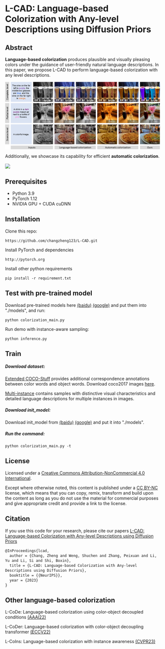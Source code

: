# L-CAD: Language-based Colorization with Any-level Descriptions using Diffusion Priors

## Abstract
**Language-based colorization** produces plausible and visually pleasing colors under the guidance of user-friendly natural language descriptions. In this paper, we propose L-CAD to perform language-based colorization with any level descriptions. 

<img src="teaser.png" align=center />

Additionally, we showcase its capability for efficient **automatic colorization**.

<img src="application.png" align=center />

## Prerequisites
* Python 3.9
* PyTorch 1.12
* NVIDIA GPU + CUDA cuDNN

## Installation
Clone this repo: 
```
https://github.com/changzheng123/L-CAD.git
```
Install PyTorch and dependencies
```
http://pytorch.org
```
Install other python requirements
```
pip install -r requirement.txt
```

## Test with pre-trained model

Download pre-trained models here [(baidu)](https://pan.baidu.com/s/18mAbnjjGaj5nXuG4JiutQg?pwd=778j ) [(google)](https://drive.google.com/drive/folders/1_MsfiitFc1RONXnCwbKr8wPtEvLsTgPq?usp=drive_link) and put them into "./models", and run:

```
python colorization_main.py 
```

Run demo with instance-aware sampling:

```
python inference.py
```

## Train

##### Download dataset:

[Extended COCO-Stuff](https://drive.google.com/drive/folders/1iW0u5WZL5NQg1gseawhNVBaf1MOYdp1o?usp=sharing)  provides additional correspondence annotations between color words and object words. Download coco2017 images [here](https://cocodataset.org/#download).

[Multi-instance](https://drive.google.com/file/d/1FnVdKtAVdgIm8AXT3jZTivNySILUErU9/view) contains samples with distinctive visual characteristics and detailed language descriptions for multiple instances in images.

##### Download init_model:

Download init_model from [(baidu)](https://pan.baidu.com/s/1JBsfiCKKURHWi_k5LH9szg?pwd=151n ) [(google)](https://drive.google.com/drive/folders/1lkQIPYJN3T8TDC4kyt4mQ2_awBv6hMMO?usp=sharing) and put it into "./models".

##### Run the command:

```
python colorization_main.py -t
```


## License

Licensed under a [Creative Commons Attribution-NonCommercial 4.0 International](https://creativecommons.org/licenses/by-nc/4.0/).

Except where otherwise noted, this content is published under a [CC BY-NC](https://creativecommons.org/licenses/by-nc/4.0/) license, which means that you can copy, remix, transform and build upon the content as long as you do not use the material for commercial purposes and give appropriate credit and provide a link to the license.

## Citation
If you use this code for your research, please cite our papers [L-CAD: Language-based Colorization with Any-level Descriptions using Diffusion Priors](https://ci.idm.pku.edu.cn/Weng_NeurIPS23.pdf)
```
@InProceedings{lcad,
  author = {Chang, Zheng and Weng, Shuchen and Zhang, Peixuan and Li, Yu and Li, Si and Shi, Boxin},
  title = {L-CAD: Language-based Colorization with Any-level Descriptions using Diffusion Priors},
  booktitle = {{NeurIPS}},
  year = {2023}
}
```
## Other language-based colorization
L-CoDe: Language-based colorization using color-object decoupled conditions [(AAAI22)](https://github.com/changzheng123/L-CoDe)

L-CoDer: Language-based colorization with color-object decoupling transformer [(ECCV22)](https://github.com/changzheng123/L-CoDer)

L-CoIns: Language-based colorization with instance awareness [(CVPR23)](https://github.com/changzheng123/L-CoIns)
